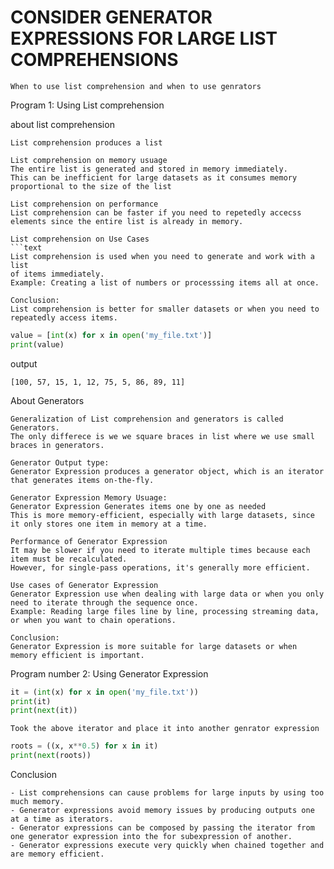 # CONSIDER GENERATOR EXPRESSIONS FOR LARGE LIST COMPREHENSIONS 
```text
When to use list comprehension and when to use genrators
```
Program 1: Using List comprehension

about list comprehension
```text
List comprehension produces a list

List comprehension on memory usuage
The entire list is generated and stored in memory immediately.
This can be inefficient for large datasets as it consumes memory
proportional to the size of the list

List comprehension on performance
List comprehension can be faster if you need to repetedly accecss
elements since the entire list is already in memory.

List comprehension on Use Cases
```text
List comprehension is used when you need to generate and work with a list
of items immediately.
Example: Creating a list of numbers or processsing items all at once.

Conclusion:
List comprehension is better for smaller datasets or when you need to repeatedly access items.
```

```python
value = [int(x) for x in open('my_file.txt')]
print(value)
```
output
```text
[100, 57, 15, 1, 12, 75, 5, 86, 89, 11]
```
About Generators
```text
Generalization of List comprehension and generators is called Generators.
The only differece is we we square braces in list where we use small braces in generators.

Generator Output type:
Generator Expression produces a generator object, which is an iterator that generates items on-the-fly.

Generator Expression Memory Usuage:
Generator Expression Generates items one by one as needed
This is more memory-efficient, especially with large datasets, since it only stores one item in memory at a time.

Performance of Generator Expression
It may be slower if you need to iterate multiple times because each item must be recalculated.
However, for single-pass operations, it's generally more efficient.

Use cases of Generator Expression
Generator Expression use when dealing with large data or when you only need to iterate through the sequence once.
Example: Reading large files line by line, processing streaming data, or when you want to chain operations.

Conclusion:
Generator Expression is more suitable for large datasets or when memory efficient is important.
```
Program number 2: Using Generator Expression
```python
it = (int(x) for x in open('my_file.txt'))
print(it)
print(next(it))
```
```text
Took the above iterator and place it into another genrator expression
```
```python
roots = ((x, x**0.5) for x in it)
print(next(roots))
```


Conclusion
```text
- List comprehensions can cause problems for large inputs by using too much memory.
- Generator expressions avoid memory issues by producing outputs one at a time as iterators.
- Generator expressions can be composed by passing the iterator from one generator expression into the for subexpression of another.
- Generator expressions execute very quickly when chained together and are memory efficient.
```

